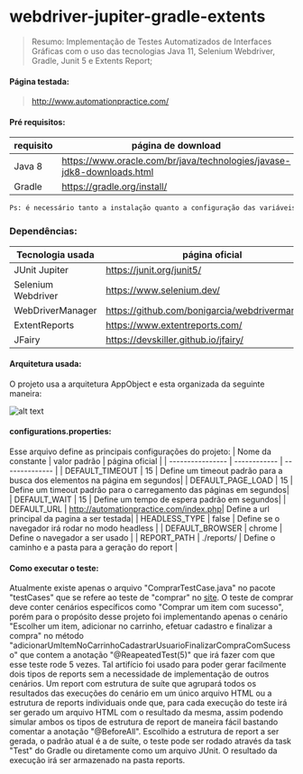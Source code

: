 # webdriver-jupiter-gradle-extents
>Resumo:
>Implementação de Testes Automatizados de Interfaces Gráficas com o uso das tecnologias Java 11, Selenium Webdriver, Gradle, Junit 5 e Extents Report;

#### Página testada:
> http://www.automationpractice.com/

#### Pré requisitos:
| requisito | página de download |
| ------    | ------ |
| Java 8    | https://www.oracle.com/br/java/technologies/javase-jdk8-downloads.html |
| Gradle    | https://gradle.org/install/ |
```sh
Ps: é necessário tanto a instalação quanto a configuração das variáveis de ambiente tanto do Java, a quanto do Gradle.
```

### Dependências:
| Tecnologia usada | página oficial |
| ------ | ------ |
| JUnit Jupiter | https://junit.org/junit5/ |
| Selenium Webdriver | https://www.selenium.dev/ |
| WebDriverManager | https://github.com/bonigarcia/webdrivermanager/ |
| ExtentReports | https://www.extentreports.com/ |
| JFairy | https://devskiller.github.io/jfairy/ |

#### Arquitetura usada:
O projeto usa a arquitetura AppObject e esta organizada da seguinte maneira:

![alt text](https://user-images.githubusercontent.com/80764831/112851148-14424380-9081-11eb-8083-b3cfe9282957.png)

#### configurations.properties:
Esse arquivo define as principais configurações do projeto:
| Nome da constante | valor padrão | página oficial |
| ----------------  | ------------ | -------------- |
| DEFAULT_TIMEOUT   | 15           | Define um timeout padrão para a busca dos elementos na página em segundos|
| DEFAULT_PAGE_LOAD | 15           | Define um timeout padrão para o carregamento das páginas em segundos|
| DEFAULT_WAIT      | 15           | Define um tempo de espera padrão em segundos|
| DEFAULT_URL       | http://automationpractice.com/index.php| Define a url principal da pagina a ser testada|
| HEADLESS_TYPE     | false        | Define se o navegador irá rodar no modo headless |
| DEFAULT_BROWSER   | chrome       | Define o navegador a ser usado |
| REPORT_PATH       | ./reports/   | Define o caminho e a pasta para a geração do report |

#### Como executar o teste:
Atualmente existe apenas o arquivo "ComprarTestCase.java" no pacote "testCases" que se refere ao teste de "comprar" no [site](http://www.automationpractice.com/). O teste de comprar deve conter cenários específicos como "Comprar um item com sucesso", porém para o propósito desse projeto foi implementando apenas o cenário "Escolher um item, adicionar no carrinho, efetuar cadastro e finalizar a compra" no método "adicionarUmItemNoCarrinhoCadastrarUsuarioFinalizarCompraComSucesso" que contem a anotação "@ReapeatedTest(5)" que irá fazer com que esse teste rode 5 vezes. Tal artifício foi usado para poder gerar facilmente dois tipos de reports sem a necessidade de implementação de outros cenários. Um report com estrutura de suíte que agrupará todos os resultados das execuções do cenário em um único arquivo HTML ou a estrutura de reports individuais onde que, para cada execução do teste irá ser gerado um arquivo HTML com o resultado da mesma, assim podendo simular ambos os tipos de estrutura de report de maneira fácil bastando comentar a anotação "@BeforeAll".
Escolhido a estrutura de report a ser gerada, o padrão atual é a de suíte, o teste pode ser rodado através da task "Test" do Gradle ou diretamente como um arquivo JUnit.
O resultado da execução irá ser armazenado na pasta reports.




